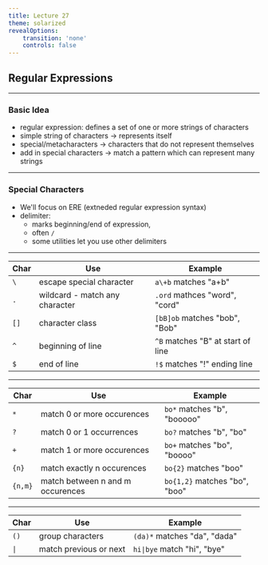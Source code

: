 ```yaml
---
title: Lecture 27
theme: solarized
revealOptions:
    transition: 'none'
    controls: false
---
```


## Regular Expressions

---

### Basic Idea

* regular expression:  defines a set of one or
  more strings of characters
* simple string of characters -> represents itself
* special/metacharacters -> characters that do not
  represent themselves
* add in special characters -> match a pattern which
  can represent many strings

---

### Special Characters

* We'll focus on ERE (extneded regular expression syntax)
* delimiter:
    * marks beginning/end of expression,
    * often `/`
    * some utilities let you use other delimiters

---

| Char | Use     | Example |
| ---- | ------- | ------- |
| `\`  | escape special character | `a\+b` matches "a+b" |
| `.`  | wildcard - match any character | `.ord` mathces "word", "cord" |
| `[]` | character class | `[bB]ob` matches "bob", "Bob" |
| `^`  | beginning of line | `^B` matches "B" at start of line |
| `$`  | end of line | `!$` matches "!" ending line |

---

| Char | Use     | Example |
| ---- | ------- | ------- |
| `*`  | match 0 or more occurences | `bo*` matches "b", "booooo" |
| `?`  | match 0 or 1 occurrences | `bo?` matches "b", "bo" |
| `+`  | match 1 or more occurences | `bo+` matches "bo", "boooo" |
| `{n}` | match exactly n occurences | `bo{2}` matches "boo" |
| `{n,m}` | match between n and m occurences | `bo{1,2}` matches "bo", "boo" |

---

| Char | Use | Example |
| ---- | --- | ------- |
| `()` | group characters | `(da)*` matches "da", "dada" |
| `\|`  | match previous or next | `hi\|bye` match "hi", "bye" |

